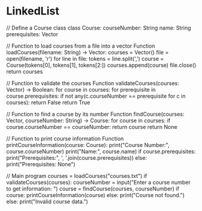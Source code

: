 # LinkedList


// Define a Course class
class Course:
    courseNumber: String
    name: String
    prerequisites: Vector<String>

// Function to load courses from a file into a vector
Function loadCourses(filename: String) -> Vector<Course>:
    courses = Vector<Course>()
    file = open(filename, 'r')
    for line in file:
        tokens = line.split(',')
        course = Course(tokens[0], tokens[1], tokens[2:])
        courses.append(course)
    file.close()
    return courses

// Function to validate the courses
Function validateCourses(courses: Vector<Course>) -> Boolean:
    for course in courses:
        for prerequisite in course.prerequisites:
            if not any(c.courseNumber == prerequisite for c in courses):
                return False
    return True

// Function to find a course by its number
Function findCourse(courses: Vector<Course>, courseNumber: String) -> Course:
    for course in courses:
        if course.courseNumber == courseNumber:
            return course
    return None

// Function to print course information
Function printCourseInformation(course: Course):
    print("Course Number:", course.courseNumber)
    print("Name:", course.name)
    if course.prerequisites:
        print("Prerequisites:", ', '.join(course.prerequisites))
    else:
        print("Prerequisites: None")

// Main program
courses = loadCourses("courses.txt")
if validateCourses(courses):
    courseNumber = input("Enter a course number to get information: ")
    course = findCourse(courses, courseNumber)
    if course:
        printCourseInformation(course)
    else:
        print("Course not found.")
else:
    print("Invalid course data.")
